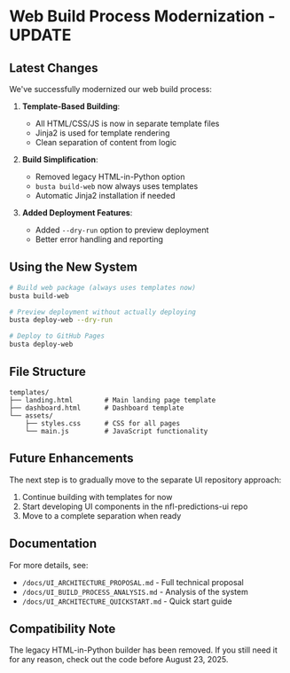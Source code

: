# Web Build Process Modernization - UPDATE

## Latest Changes

We've successfully modernized our web build process:

1. **Template-Based Building**:
   - All HTML/CSS/JS is now in separate template files
   - Jinja2 is used for template rendering
   - Clean separation of content from logic

2. **Build Simplification**:
   - Removed legacy HTML-in-Python option
   - `busta build-web` now always uses templates
   - Automatic Jinja2 installation if needed

3. **Added Deployment Features**:
   - Added `--dry-run` option to preview deployment
   - Better error handling and reporting

## Using the New System

```bash
# Build web package (always uses templates now)
busta build-web

# Preview deployment without actually deploying
busta deploy-web --dry-run

# Deploy to GitHub Pages
busta deploy-web
```

## File Structure

```
templates/
├── landing.html        # Main landing page template
├── dashboard.html      # Dashboard template
└── assets/
    ├── styles.css      # CSS for all pages
    └── main.js         # JavaScript functionality
```

## Future Enhancements

The next step is to gradually move to the separate UI repository approach:

1. Continue building with templates for now
2. Start developing UI components in the nfl-predictions-ui repo
3. Move to a complete separation when ready

## Documentation

For more details, see:
- `/docs/UI_ARCHITECTURE_PROPOSAL.md` - Full technical proposal
- `/docs/UI_BUILD_PROCESS_ANALYSIS.md` - Analysis of the system
- `/docs/UI_ARCHITECTURE_QUICKSTART.md` - Quick start guide

## Compatibility Note

The legacy HTML-in-Python builder has been removed. If you still need it for any reason, check out the code before August 23, 2025.
